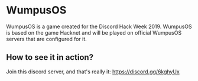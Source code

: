 # WumpusOS
WumpusOS is a game created for the Discord Hack Week 2019. WumpusOS is based on the game Hacknet and will be played on official WumpusOS servers that are configured for it.

## How to see it in action?
Join this discord server, and that's really it:
https://discord.gg/6kghyUx
